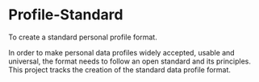 # Profile-Standard

To create a standard personal profile format.

In order to make personal data profiles widely accepted, usable and universal, the format needs to follow an open standard and its principles. This project tracks the creation of the standard data profile format.
